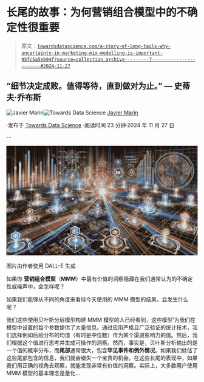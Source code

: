 # 长尾的故事：为何营销组合模型中的不确定性很重要

> 原文：[`towardsdatascience.com/a-story-of-long-tails-why-uncertainty-in-marketing-mix-modelling-is-important-95fc5a5eb94f?source=collection_archive---------7-----------------------#2024-11-27`](https://towardsdatascience.com/a-story-of-long-tails-why-uncertainty-in-marketing-mix-modelling-is-important-95fc5a5eb94f?source=collection_archive---------7-----------------------#2024-11-27)

## “细节决定成败。值得等待，直到做对为止。” — 史蒂夫·乔布斯

[](https://javier-marin.medium.com/?source=post_page---byline--95fc5a5eb94f--------------------------------)![Javier Marin](https://javier-marin.medium.com/?source=post_page---byline--95fc5a5eb94f--------------------------------)[](https://towardsdatascience.com/?source=post_page---byline--95fc5a5eb94f--------------------------------)![Towards Data Science](https://towardsdatascience.com/?source=post_page---byline--95fc5a5eb94f--------------------------------) [Javier Marin](https://javier-marin.medium.com/?source=post_page---byline--95fc5a5eb94f--------------------------------)

·发布于 [Towards Data Science](https://towardsdatascience.com/?source=post_page---byline--95fc5a5eb94f--------------------------------) ·阅读时间 23 分钟·2024 年 11 月 27 日

--

![](img/e7c3cf42fd5629cbad2534f8e5c70ac8.png)

图片由作者使用 DALL-E 生成

如果你 **营销组合模型**（**MMM**）中最有价值的洞察隐藏在我们通常认为的不确定性或噪声中，会怎样呢？

如果我们能够从不同的角度来看待今天使用的 MMM 模型的结果，会发生什么呢？

我们这些使用贝叶斯分层模型构建 MMM 模型的人已经看到，这些模型¹为我们在模型中设置的每个参数提供了大量信息。通过应用严格且广泛验证的统计技术，我们选择例如后验分布的均值（有时是中位数）作为某个渠道影响力的值。然后，我们根据这个值进行思考并生成可操作的洞察。然而，事实是，贝叶斯分析输出的是一个值的概率分布，而**尾部**通常很大，包含**罕见事件和例外情况**。如果我们低估了这些尾部包含的信息，我们就会错失一个宝贵的机会。在这些长尾的表现中，如果我们用正确的视角去观察，就能发现非常有价值的洞察。实际上，大多数用户使用 MMM 模型的基本理念是量化…
